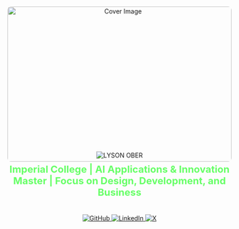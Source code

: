 <div align="center">
  <img src="https://yt3.googleusercontent.com/Ofu91ONQJ7i7O6ES_UaA1lC3JYB9xLtvARtvwAwwXYK68BTlt-uZflrTEvyyjVtp5KhN31FhqQ=w2560-fcrop64=1,00005a57ffffa5a8-k-c0xffffffff-no-nd-rj" 
       alt="Cover Image" 
       style="width: 100%; max-height: 350px; object-fit: cover; border-radius: 8px;" />
</div>

<br>

<div align="center" style="margin-top: -40px;">
  <img src="https://readme-typing-svg.herokuapp.com?center=true&vCenter=true&size=50&color=0000CD&lines=LYSON+OBER" alt="LYSON OBER" />
</div>

<div align="center" style="margin-top: 10px; font-size: 22px; font-weight: bold; color: #66ff66;">
  <strong>Imperial College | AI Applications & Innovation Master | Focus on Design, Development, and Business</strong>
</div>

<br>

<div align="center" style="margin-top: 20px;">
  <!-- Contact & Social Links -->
  <a href="https://github.com/logicober" target="_blank">
    <img src="https://img.shields.io/badge/GitHub-logicober-181717?style=for-the-badge&logo=github&logoColor=white" alt="GitHub">
  </a>
  <a href="https://www.linkedin.com/in/lysonober" target="_blank">
    <img src="https://img.shields.io/badge/LinkedIn-lysonober-0A66C2?style=for-the-badge&logo=LinkedIn&logoColor=white" alt="LinkedIn">
  </a>
  <a href="https://x.com/lyson_ober" target="_blank">
    <img src="https://img.shields.io/badge/Twitter-lyson__ober-1DA1F2?style=for-the-badge&logo=X&logoColor=white" alt="X">
  </a>
</div>
